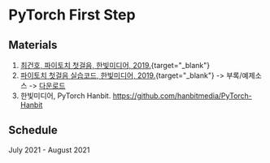 # PyTorch First Step

## Materials
1. [최건호, 파이토치 첫걸음, 한빛미디어, 2019.](https://www.hanbit.co.kr/store/books/look.php?p_code=B7818450418){target="_blank"}
2. [파이토치 첫걸음 실습코드, 한빛미디어, 2019.](https://www.hanbit.co.kr/store/books/look.php?p_code=B7818450418){target="_blank"} -> 부록/예제소스 -> [다운로드](https://www.hanbit.co.kr/lib/examFileDown.php?hed_idx=4078)
3. 한빛미디어, PyTorch Hanbit. https://github.com/hanbitmedia/PyTorch-Hanbit

## Schedule
July 2021 - August 2021
